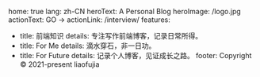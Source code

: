 home: true
lang: zh-CN
heroText: A Personal Blog
heroImage: /logo.jpg
actionText: GO →
actionLink: /interview/
features:
- title: 前端知识
  details: 专注写作前端博客，记录日常所得。
- title: For Me
  details: 滴水穿石，非一日功。
- title: For Future
  details: 记录个人博客，见证成长之路。
footer: Copyright © 2021-present liaofujia